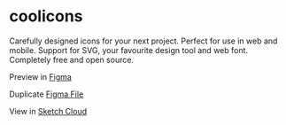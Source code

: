 
# coolicons

Carefully designed icons for your next project. Perfect for use in web and mobile. Support for SVG, your favourite design tool and web font. Completely free and open source.

Preview in [Figma](https://www.figma.com/file/b4hqVEI6rPLC73QPdL3IxI/coolicons-v2.1?node-id=0%3A1)

Duplicate [Figma File](https://www.figma.com/c/file/800815864899415771/coolicons-v2.1)

View in [Sketch Cloud](https://sketch.cloud/s/z3zGb)
